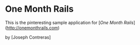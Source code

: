 # One Month Rails

This is the pinteresting sample application for
[*One Month Rails*] (http://onemonthrails.com)

by [Joseph Contreras]
